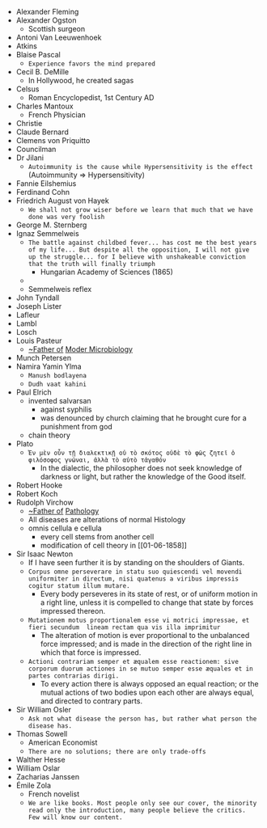 - Alexander Fleming
- Alexander Ogston
	- Scottish surgeon
- Antoni Van Leeuwenhoek
- Atkins
- Blaise Pascal
	- `Experience favors the mind prepared`
- Cecil B. DeMille
	- In Hollywood, he created sagas
- Celsus
	- Roman Encyclopedist, 1st Century AD
- Charles Mantoux
	- French Physician
- Christie
- Claude Bernard
- Clemens von Priquitto
- Councilman
- Dr Jilani
	- `Autoimmunity is the cause while Hypersensitivity is the effect` (Autoimmunity ⇒ Hypersensitivity)
- Fannie Eilshemius
- Ferdinand Cohn
- Friedrich August von Hayek
	- `We shall not grow wiser before we learn that much that we have done was very foolish`
- George M. Sternberg
- Ignaz Semmelweis
	- `The battle against childbed fever... has cost me the best years of my life... But despite all the opposition, I will not give up the struggle... for I believe with unshakeable conviction that the truth will finally triumph`
		- Hungarian Academy of Sciences (1865)
	-
	- Semmelweis reflex
- John Tyndall
- Joseph Lister
- Lafleur
- Lambl
- Losch
- Louis Pasteur
	- [~Father of](https://www.remnote.com/doc/maW5zBBhnMwDsQNLf?isPin=false) [Moder Microbiology](https://www.remnote.com/doc/N9UM40q9QvekIG4hQ?isPin=false)
- Munch Petersen
- Namira Yamin Ylma
	- `Manush bodlayena`
	- `Dudh vaat kahini`
- Paul Elrich
	- invented salvarsan
		- against syphilis
		- was denounced by church claiming that he brought cure for a punishment from god
	- chain theory
- Plato
	- `Ἐν μὲν οὖν τῇ διαλεκτικῇ οὐ τὸ σκότος οὐδὲ τὸ φῶς ζητεῖ ὁ φιλόσοφος γνῶναι, ἀλλὰ τὸ αὐτὸ τἀγαθόν`
		- In the dialectic, the philosopher does not seek knowledge of darkness or light, but rather the knowledge of the Good itself.
- Robert Hooke
- Robert Koch
- Rudolph Virchow
	- [~Father of](https://www.remnote.com/doc/maW5zBBhnMwDsQNLf?isPin=false) [Pathology](https://www.remnote.com/doc/mstqo3aJXMAhF9NH2?isPin=false)
	- All diseases are alterations of normal Histology
	- omnis cellula e cellula
		- every cell stems from another cell
		- modification of cell theory in [[01-06-1858]]
- Sir Isaac Newton
	- If I have seen further it is by standing on the shoulders of Giants.
	- `Corpus omne perseverare in statu suo quiescendi vel movendi uniformiter in directum, nisi quatenus a viribus impressis cogitur statum illum mutare.`
		- Every body perseveres in its state of rest, or of uniform motion in a right line, unless it is compelled to change that state by forces impressed thereon.
	- `Mutationem motus proportionalem esse vi motrici impressae, et fieri secundum  lineam rectam qua vis illa imprimitur`
		- The alteration of motion is ever proportional to the unbalanced force impressed; and is made in the direction of the right line in which that force is impressed.
	- `Actioni contrariam semper et æqualem esse reactionem: sive corporum duorum actiones in se mutuo semper esse æquales et in partes contrarias dirigi.`
		- To every action there is always opposed an equal reaction; or the mutual actions of two bodies upon each other are always equal, and directed to contrary parts.
- Sir William Osler
	- `Ask not what disease the person has, but rather what person the disease has.`
- Thomas Sowell
	- American Economist
	- `There are no solutions; there are only trade-offs`
- Walther Hesse
- William Oslar
- Zacharias Janssen
- Émile Zola
	- French novelist
	- `We are like books. Most people only see our cover, the minority read only the introduction, many people believe the critics. Few will know our content.`